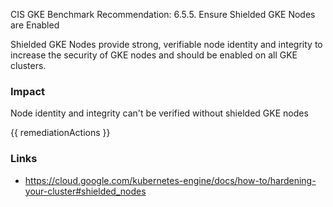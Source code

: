 
CIS GKE Benchmark Recommendation: 6.5.5. Ensure Shielded GKE Nodes are Enabled

Shielded GKE Nodes provide strong, verifiable node identity and integrity to increase the security of GKE nodes and should be enabled on all GKE clusters.

### Impact
Node identity and integrity can't be verified without shielded GKE nodes

<!-- DO NOT CHANGE -->
{{ remediationActions }}

### Links
- https://cloud.google.com/kubernetes-engine/docs/how-to/hardening-your-cluster#shielded_nodes
        
